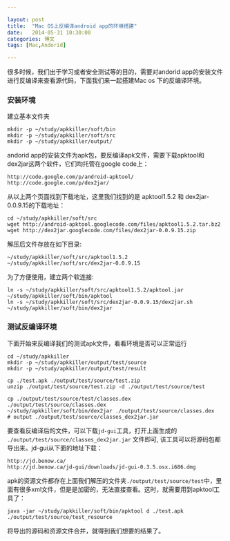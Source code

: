```yaml
---

layout: post
title:  "Mac OS上反编译android app的环境搭建"
date:   2014-05-31 10:30:00
categories: 博文
tags: [Mac,Andorid]

---
```



很多时候，我们出于学习或者安全测试等的目的，需要对andorid app的安装文件进行反编译来查看源代码，下面我们来一起搭建Mac os 下的反编译环境。


### 安装环境

建立基本文件夹

	mkdir -p ~/study/apkkiller/soft/bin
	mkdir -p ~/study/apkkiller/soft/src
	mkdir -p ~/study/apkkiller/output/
	

andorid app的安装文件为apk包，要反编译apk文件，需要下载apktool和dex2jar这两个软件，它们均托管在google code上：

	http://code.google.com/p/android-apktool/
	http://code.google.com/p/dex2jar/
	
从以上两个页面找到下载地址，这里我们找到的是 apktool1.5.2 和 dex2jar-0.0.9.15的下载地址：
	
	cd ~/study/apkkiller/soft/src
	wget http://android-apktool.googlecode.com/files/apktool1.5.2.tar.bz2
	wget http://dex2jar.googlecode.com/files/dex2jar-0.0.9.15.zip
	
解压后文件存放在如下目录:

	~/study/apkkiller/soft/src/apktool1.5.2
	~/study/apkkiller/soft/src/dex2jar-0.0.9.15
	
为了方便使用，建立两个软连接:

	ln -s ~/study/apkkiller/soft/src/apktool1.5.2/apktool.jar ~/study/apkkiller/soft/bin/apktool
	ln -s ~/study/apkkiller/soft/src/dex2jar-0.0.9.15/dex2jar.sh ~/study/apkkiller/soft/bin/dex2jar
	
### 测试反编译环境	
	
下面开始来反编译我们的测试apk文件，看看环境是否可以正常运行

	cd ~/study/apkkiller
	mkdir -p ~/study/apkkiller/output/test/source
	mkdir -p ~/study/apkkiller/output/test/result
	
	cp ./test.apk ./output/test/source/test.zip
	unzip ./output/test/source/test.zip -d ./output/test/source/test

	cp ./output/test/source/test/classes.dex ./output/test/source/classes.dex
	~/study/apkkiller/soft/bin/dex2jar ./output/test/source/classes.dex
    # output ./output/test/source/classes_dex2jar.jar
	
要查看反编译后的文件，可以下载`jd-gui`工具，打开上面生成的 `./output/test/source/classes_dex2jar.jar` 文件即可, 该工具可以将源码包都导出来。jd-gui从下面的地址下载：

	http://jd.benow.ca/
	http://jd.benow.ca/jd-gui/downloads/jd-gui-0.3.5.osx.i686.dmg
	
apk的资源文件都存在上面我们解压的文件夹`./output/test/source/test`中，里面有很多xml文件，但是是加密的，无法直接查看。这时，就需要用到apktool工具了：
	
	java -jar ~/study/apkkiller/soft/bin/apktool d ./test.apk ./output/test/source/test_resource
	
将导出的源码和资源文件合并，就得到我们想要的结果了。



	
